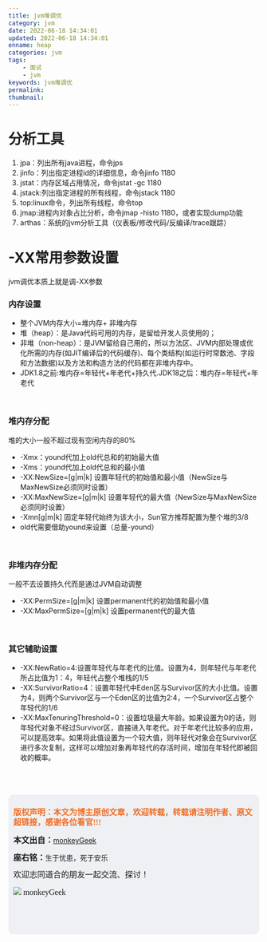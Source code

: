 ```yaml
---
title: jvm堆调优
category: jvm
date: 2022-06-18 14:34:01
updated: 2022-06-18 14:34:01
enname: heap
categories: jvm
tags:
	- 面试
	- jvm
keywords: jvm堆调优
permalink:
thumbnail:
---
```


# 分析工具

1. jpa：列出所有java进程，命令jps
2. jinfo：列出指定进程id的详细信息，命令jinfo 1180
3. jstat：内存区域占用情况，命令jstat -gc 1180
4. jstack:列出指定进程的所有线程，命令jstack 1180
5. top:linux命令，列出所有线程，命令top
6. jmap:进程内对象占比分析，命令jmap -histo 1180，或者实现dump功能
7. arthas：系统的jvm分析工具（仪表板/修改代码/反编译/trace跟踪）



# -XX常用参数设置

jvm调优本质上就是调-XX参数







### 内存设置

- 整个JVM内存大小=堆内存+ 非堆内存<!--more-->
- 堆（heap）：是Java代码可用的内存，是留给开发人员使用的；
- 非堆（non-heap）：是JVM留给自己用的，所以方法区、JVM内部处理或优化所需的内存(如JIT编译后的代码缓存)、每个类结构(如运行时常数池、字段和方法数据)以及方法和构造方法的代码都在非堆内存中。
- JDK1.8之前:堆内存=年轻代+年老代+持久代.JDK18之后：堆内存=年轻代+年老代

</br>

### 堆内存分配

堆的大小一般不超过现有空闲内存的80%

- -Xmx：yound代加上old代总和的初始最大值
- -Xms：yound代加上old代总和的最小值
- -XX:NewSize=<n>[g|m|k]  设置年轻代的初始值和最小值（NewSize与MaxNewSize必须同时设置）
- -XX:MaxNewSize=<n>[g|m|k]  设置年轻代的最大值（NewSize与MaxNewSize必须同时设置）
- -Xmn<n>[g|m|k] 固定年轻代始终为该大小，Sun官方推荐配置为整个堆的3/8
- old代需要借助yound来设置（总量-yound）

</br>

### 非堆内存分配

一般不去设置持久代而是通过JVM自动调整

- -XX:PermSize=<n>[g|m|k] 设置permanent代的初始值和最小值
- -XX:MaxPermSize=<n>[g|m|k] 设置permanent代的最大值

</br>

### 其它辅助设置

- -XX:NewRatio=4:设置年轻代与年老代的比值。设置为4，则年轻代与年老代所占比值为1：4，年轻代占整个堆栈的1/5
- -XX:SurvivorRatio=4：设置年轻代中Eden区与Survivor区的大小比值。设置为4，则两个Survivor区与一个Eden区的比值为2:4，一个Survivor区占整个年轻代的1/6
- -XX:MaxTenuringThreshold=0：设置垃圾最大年龄。如果设置为0的话，则年轻代对象不经过Survivor区，直接进入年老代。对于年老代比较多的应用，可以提高效率。如果将此值设置为一个较大值，则年轻代对象会在Survivor区进行多次复制，这样可以增加对象再年轻代的存活时间，增加在年轻代即被回收的概率。

</br>

</br>

</br>

<script>
var _hmt = _hmt || [];
(function() {
  var hm = document.createElement("script");
  hm.src = "https://hm.baidu.com/hm.js?2f798e6b269c8a40f12bef25d7f1876d";
  var s = document.getElementsByTagName("script")[0]; 
  s.parentNode.insertBefore(hm, s);
})();
</script>

<div style="height:260px; background-color:rgb(238,240,244); padding:10px;border-radius:10px;">
    <p style="color:#f36c21;font:bold 16px/20px 'kaiTi';">
      版权声明：本文为博主原创文章，欢迎转载，转载请注明作者、原文超链接，感谢各位看官!!!
    </p>
    <p>
      <span style="font:bold 16px/20px 'kaiTi';">本文出自：</span><a href="https://monkeyGeek369.github.io">monkeyGeek</a> 
    </p>
    <p>
      <span style="font:bold 16px/20px 'kaiTi';">座右铭：</span><span>生于忧患，死于安乐</span> 
    </p>
    <p>
      <span style="font:16px/20px 'kaiTi';">欢迎志同道合的朋友一起交流、探讨！</span> 
    </p>
    <img style="height:auto; width:auto;flot:left;" src="../../../../image/monkey64.png" /><span style="font:16px/20px 'kaiTi';flot:left;">   monkeyGeek</span>


